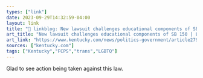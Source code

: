 ```yaml
---
types: ["link"]
date: 2023-09-29T14:32:59-04:00
layout: link
title: "🔗 linkblog: New lawsuit challenges educational components of SB 150 | Lexington Herald Leader'"
art_title: "New lawsuit challenges educational components of SB 150 | Lexington Herald Leader"
art_link: "https://www.kentucky.com/news/politics-government/article279914724.html"
sources: ["kentucky.com"]
tags: ["Kentucky","FCPS","trans","LGBTQ"]
---
```

Glad to see action being taken against this law.
